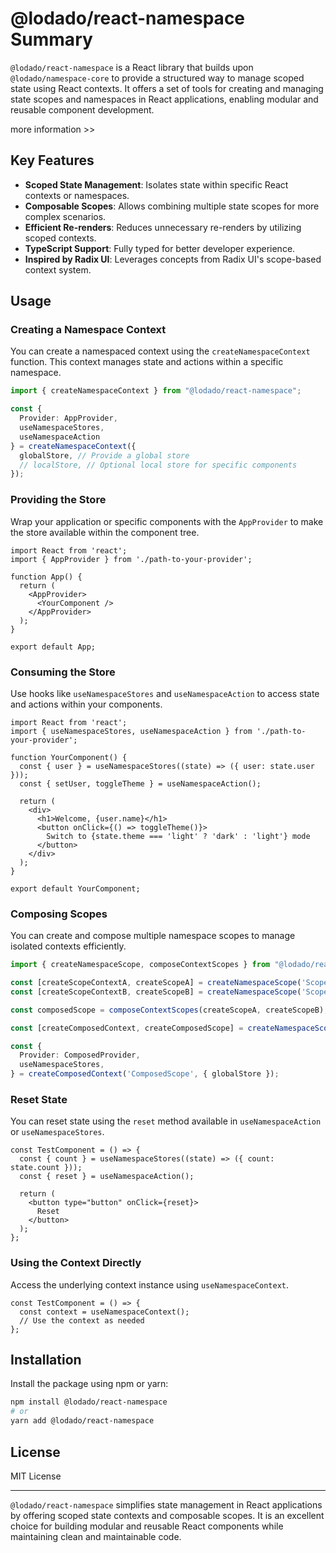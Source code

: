 
# @lodado/react-namespace Summary

`@lodado/react-namespace` is a React library that builds upon `@lodado/namespace-core` to provide a structured way to manage scoped state using React contexts. It offers a set of tools for creating and managing state scopes and namespaces in React applications, enabling modular and reusable component development.

more information >>

## Key Features

- **Scoped State Management**: Isolates state within specific React contexts or namespaces.
- **Composable Scopes**: Allows combining multiple state scopes for more complex scenarios.
- **Efficient Re-renders**: Reduces unnecessary re-renders by utilizing scoped contexts.
- **TypeScript Support**: Fully typed for better developer experience.
- **Inspired by Radix UI**: Leverages concepts from Radix UI's scope-based context system.

## Usage

### Creating a Namespace Context

You can create a namespaced context using the `createNamespaceContext` function. This context manages state and actions within a specific namespace.

```typescript
import { createNamespaceContext } from "@lodado/react-namespace";

const { 
  Provider: AppProvider, 
  useNamespaceStores, 
  useNamespaceAction 
} = createNamespaceContext({
  globalStore, // Provide a global store
  // localStore, // Optional local store for specific components
});
```

### Providing the Store

Wrap your application or specific components with the `AppProvider` to make the store available within the component tree.

```tsx
import React from 'react';
import { AppProvider } from './path-to-your-provider';

function App() {
  return (
    <AppProvider>
      <YourComponent />
    </AppProvider>
  );
}

export default App;
```

### Consuming the Store

Use hooks like `useNamespaceStores` and `useNamespaceAction` to access state and actions within your components.

```tsx
import React from 'react';
import { useNamespaceStores, useNamespaceAction } from './path-to-your-provider';

function YourComponent() {
  const { user } = useNamespaceStores((state) => ({ user: state.user }));
  const { setUser, toggleTheme } = useNamespaceAction();

  return (
    <div>
      <h1>Welcome, {user.name}</h1>
      <button onClick={() => toggleTheme()}>
        Switch to {state.theme === 'light' ? 'dark' : 'light'} mode
      </button>
    </div>
  );
}

export default YourComponent;
```

### Composing Scopes

You can create and compose multiple namespace scopes to manage isolated contexts efficiently.

```typescript
import { createNamespaceScope, composeContextScopes } from "@lodado/react-namespace";

const [createScopeContextA, createScopeA] = createNamespaceScope('ScopeA');
const [createScopeContextB, createScopeB] = createNamespaceScope('ScopeB');

const composedScope = composeContextScopes(createScopeA, createScopeB);

const [createComposedContext, createComposedScope] = createNamespaceScope('ComposedScope', [composedScope]);

const {
  Provider: ComposedProvider,
  useNamespaceStores,
} = createComposedContext('ComposedScope', { globalStore });
```

### Reset State

You can reset state using the `reset` method available in `useNamespaceAction` or `useNamespaceStores`.

```tsx
const TestComponent = () => {
  const { count } = useNamespaceStores((state) => ({ count: state.count }));
  const { reset } = useNamespaceAction();

  return (
    <button type="button" onClick={reset}>
      Reset
    </button>
  );
};
```

### Using the Context Directly

Access the underlying context instance using `useNamespaceContext`.

```tsx
const TestComponent = () => {
  const context = useNamespaceContext();
  // Use the context as needed
};
```

## Installation

Install the package using npm or yarn:

```bash
npm install @lodado/react-namespace
# or
yarn add @lodado/react-namespace
```

## License

MIT License

---

`@lodado/react-namespace` simplifies state management in React applications by offering scoped state contexts and composable scopes. It is an excellent choice for building modular and reusable React components while maintaining clean and maintainable code.
